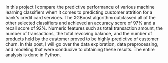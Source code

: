 In this project I compare the predictive performance of various machine learning classifiers when it comes to predicting customer attrition for a bank's credit card services.
The XGBoost algorithm outclassed all of the other selected classifiers and achieved an accuracy score of 97% and a recall score of 92%.
Numeric features such as total transaction amount, the number of transactions, the total revolving balance, and the number of products held by the customer proved to be highly predictive of customer churn.
In this post, I will go over the data exploration, data preprocessing, and modeling that were conducive to obtaining these results.
The entire analysis is done in Python.
